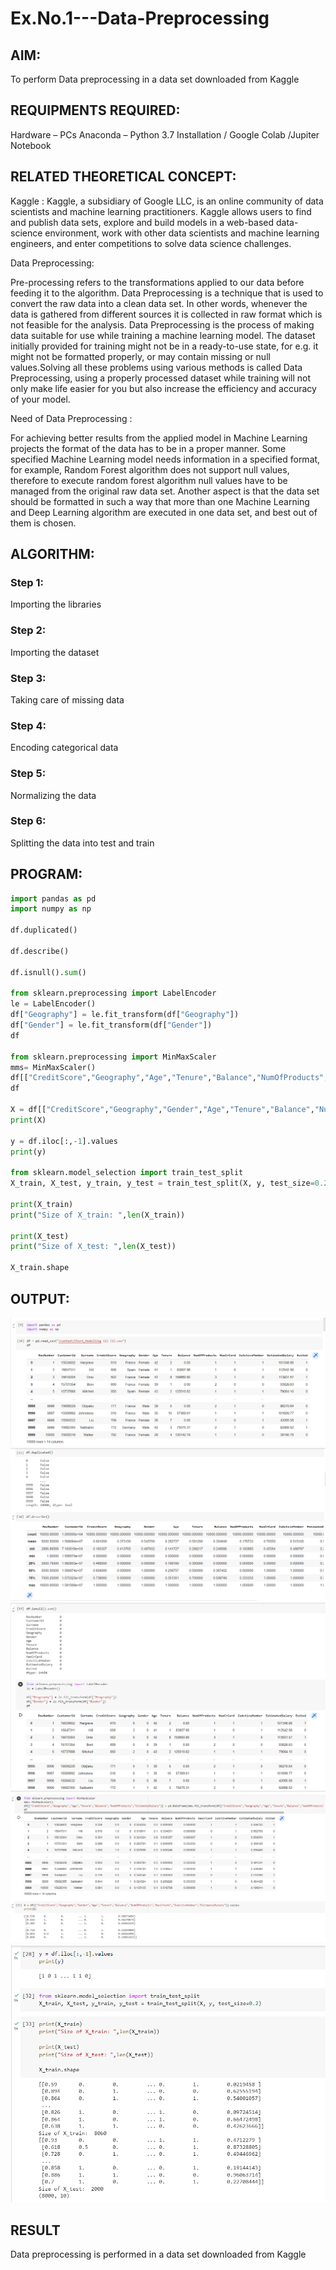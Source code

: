 # Ex.No.1---Data-Preprocessing
## AIM:

To perform Data preprocessing in a data set downloaded from Kaggle

## REQUIPMENTS REQUIRED:
Hardware – PCs
Anaconda – Python 3.7 Installation / Google Colab /Jupiter Notebook

## RELATED THEORETICAL CONCEPT:

Kaggle :
Kaggle, a subsidiary of Google LLC, is an online community of data scientists and machine learning practitioners. Kaggle allows users to find and publish data sets, explore and build models in a web-based data-science environment, work with other data scientists and machine learning engineers, and enter competitions to solve data science challenges.

Data Preprocessing:

Pre-processing refers to the transformations applied to our data before feeding it to the algorithm. Data Preprocessing is a technique that is used to convert the raw data into a clean data set. In other words, whenever the data is gathered from different sources it is collected in raw format which is not feasible for the analysis.
Data Preprocessing is the process of making data suitable for use while training a machine learning model. The dataset initially provided for training might not be in a ready-to-use state, for e.g. it might not be formatted properly, or may contain missing or null values.Solving all these problems using various methods is called Data Preprocessing, using a properly processed dataset while training will not only make life easier for you but also increase the efficiency and accuracy of your model.

Need of Data Preprocessing :

For achieving better results from the applied model in Machine Learning projects the format of the data has to be in a proper manner. Some specified Machine Learning model needs information in a specified format, for example, Random Forest algorithm does not support null values, therefore to execute random forest algorithm null values have to be managed from the original raw data set.
Another aspect is that the data set should be formatted in such a way that more than one Machine Learning and Deep Learning algorithm are executed in one data set, and best out of them is chosen.


## ALGORITHM:
### Step 1:
Importing the libraries
### Step 2:
Importing the dataset
### Step 3:
Taking care of missing data
### Step 4:
Encoding categorical data
### Step 5:
Normalizing the data
### Step 6:
Splitting the data into test and train

## PROGRAM:
```py
import pandas as pd
import numpy as np

df.duplicated()

df.describe()

df.isnull().sum()

from sklearn.preprocessing import LabelEncoder
le = LabelEncoder()
df["Geography"] = le.fit_transform(df["Geography"])
df["Gender"] = le.fit_transform(df["Gender"])
df

from sklearn.preprocessing import MinMaxScaler
mms= MinMaxScaler()
df[["CreditScore","Geography","Age","Tenure","Balance","NumOfProducts","EstimatedSalary"]] = pd.DataFrame(mms.fit_transform(df[["CreditScore","Geography","Age","Tenure","Balance","NumOfProducts","EstimatedSalary"]]))
df

X = df[["CreditScore","Geography","Gender","Age","Tenure","Balance","NumOfProducts","HasCrCard","IsActiveMember","EstimatedSalary"]].values
print(X)

y = df.iloc[:,-1].values
print(y)

from sklearn.model_selection import train_test_split
X_train, X_test, y_train, y_test = train_test_split(X, y, test_size=0.2)

print(X_train)
print("Size of X_train: ",len(X_train))

print(X_test)
print("Size of X_test: ",len(X_test))

X_train.shape
```
## OUTPUT:
![ss1](./nn1.png)
![ss2](./nn2.png)
![ss3](./nn3.png)
![ss4](./nn4.png)
![ss5](./nn5.png)
## RESULT
Data preprocessing is performed in a data set downloaded from Kaggle
